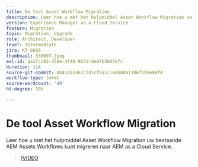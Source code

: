 ```yaml
---
title: De tool Asset Workflow Migration
description: Leer hoe u met het hulpmiddel Asset Workflow Migration uw bestaande AEM Assets Workflows kunt migreren naar AEM as a Cloud Service.
version: Experience Manager as a Cloud Service
feature: Migration
topic: Migration, Upgrade
role: Architect, Developer
level: Intermediate
jira: KT-8666
thumbnail: 336697.jpeg
exl-id: aa37cc02-d58e-4f40-9b7d-de97b50d7efc
duration: 114
source-git-commit: 48433a5367c281cf5a1c106b08a1306f1b0e8ef4
workflow-type: tm+mt
source-wordcount: '48'
ht-degree: 16%

---
```


# De tool Asset Workflow Migration

Leer hoe u met het hulpmiddel Asset Workflow Migration uw bestaande AEM Assets Workflows kunt migreren naar AEM as a Cloud Service.

>[!VIDEO](https://video.tv.adobe.com/v/336697?quality=12&learn=on)
